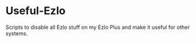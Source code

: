 # Useful-Ezlo

Scripts to disable all Ezlo stuff on my Ezlo Plus and make it useful for other systems.
